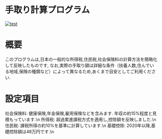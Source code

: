 # 手取り計算プログラム

[![test](https://github.com/taka-bnbn/Ribosys_kadai/actions/workflows/test.yml/badge.svg)](https://github.com/taka-bnbn/Ribosys_kadai/actions/workflows/test.yml)
# 概要

このプログラムは,日本の一般的な所得税,住民税,社会保険料の計算方法を簡略化して反映したものです,
なお,実際の手取り額は詳細な条件（扶養人数,住んでいる地域,保険の種類など）によって異なるため,あくまで目安としてご利用ください.

# 設定項目

社会保険料: 健康保険,年金保険,雇用保険などを含みます. 年収の約15%程度と見積もっています.\n
所得税:     超過累進課税方式を適用し,控除額を反映しました.\n
住民税:     課税所得の約10%を基準に計算しています.\n
基礎控除:   2020年以降,基礎控除額は48万円です.\n
